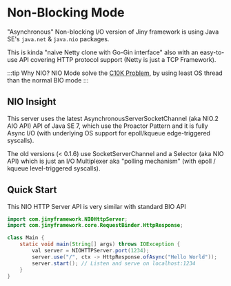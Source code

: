 # Non-Blocking Mode

"Asynchronous" Non-blocking I/O version of Jiny framework is using Java SE's `java.net` & `java.nio` packages.

This is kinda "naive Netty clone with Go-Gin interface" also with an easy-to-use API covering HTTP protocol support (Netty is just a TCP Framework).

:::tip Why NIO?
NIO Mode solve the [C10K Problem](http://www.kegel.com/c10k.html), by using least OS thread than the normal BIO mode
:::

## NIO Insight

This server uses the latest AsynchronousServerSocketChannel (aka NIO.2 AIO API) API of Java SE 7, which use the Proactor Pattern and it is fully Async I/O (with underlying OS support for epoll/kqueue edge-triggered syscalls).

The old versions (< 0.1.6) use SocketServerChannel and a Selector (aka NIO API) which is just an I/O Multiplexer aka "polling mechanism" (with epoll / kqueue level-triggered syscalls).

## Quick Start

This NIO HTTP Server API is very similar with standard BIO API

```java
import com.jinyframework.NIOHttpServer;
import com.jinyframework.core.RequestBinder.HttpResponse;

class Main {
    static void main(String[] args) throws IOException {
        val server = NIOHTTPServer.port(1234);
        server.use("/", ctx -> HttpResponse.ofAsync("Hello World"));
        server.start(); // Listen and serve on localhost:1234
    }
}
```
